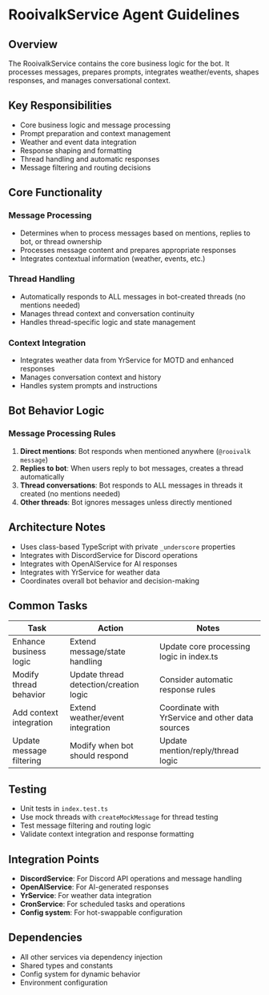 # RooivalkService Agent Guidelines

## Overview

The RooivalkService contains the core business logic for the bot. It processes messages, prepares prompts, integrates weather/events, shapes responses, and manages conversational context.

## Key Responsibilities

- Core business logic and message processing
- Prompt preparation and context management
- Weather and event data integration
- Response shaping and formatting
- Thread handling and automatic responses
- Message filtering and routing decisions

## Core Functionality

### Message Processing
- Determines when to process messages based on mentions, replies to bot, or thread ownership
- Processes message content and prepares appropriate responses
- Integrates contextual information (weather, events, etc.)

### Thread Handling
- Automatically responds to ALL messages in bot-created threads (no mentions needed)
- Manages thread context and conversation continuity
- Handles thread-specific logic and state management

### Context Integration
- Integrates weather data from YrService for MOTD and enhanced responses
- Manages conversation context and history
- Handles system prompts and instructions

## Bot Behavior Logic

### Message Processing Rules
1. **Direct mentions**: Bot responds when mentioned anywhere (`@rooivalk message`)
2. **Replies to bot**: When users reply to bot messages, creates a thread automatically
3. **Thread conversations**: Bot responds to ALL messages in threads it created (no mentions needed)
4. **Other threads**: Bot ignores messages unless directly mentioned

## Architecture Notes

- Uses class-based TypeScript with private `_underscore` properties
- Integrates with DiscordService for Discord operations
- Integrates with OpenAIService for AI responses
- Integrates with YrService for weather data
- Coordinates overall bot behavior and decision-making

## Common Tasks

| Task | Action | Notes |
|------|--------|-------|
| Enhance business logic | Extend message/state handling | Update core processing logic in index.ts |
| Modify thread behavior | Update thread detection/creation logic | Consider automatic response rules |
| Add context integration | Extend weather/event integration | Coordinate with YrService and other data sources |
| Update message filtering | Modify when bot should respond | Update mention/reply/thread logic |

## Testing

- Unit tests in `index.test.ts`
- Use mock threads with `createMockMessage` for thread testing
- Test message filtering and routing logic
- Validate context integration and response formatting

## Integration Points

- **DiscordService**: For Discord API operations and message handling
- **OpenAIService**: For AI-generated responses
- **YrService**: For weather data integration
- **CronService**: For scheduled tasks and operations
- **Config system**: For hot-swappable configuration

## Dependencies

- All other services via dependency injection
- Shared types and constants
- Config system for dynamic behavior
- Environment configuration
